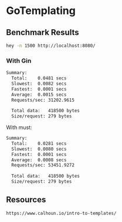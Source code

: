 # GoTemplating

## Benchmark Results

```sh
hey -n 1500 http://localhost:8080/
```

### With Gin

```sh
Summary:
  Total:	0.0481 secs
  Slowest:	0.0082 secs
  Fastest:	0.0001 secs
  Average:	0.0015 secs
  Requests/sec:	31202.9615
  
  Total data:	418500 bytes
  Size/request:	279 bytes
```

With must:

```sh
Summary:
  Total:	0.0281 secs
  Slowest:	0.0080 secs
  Fastest:	0.0001 secs
  Average:	0.0008 secs
  Requests/sec:	53451.9272
  
  Total data:	418500 bytes
  Size/request:	279 bytes
```

## Resources

```html
https://www.calhoun.io/intro-to-templates/
```
